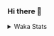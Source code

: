 ### Hi there 👋

<!--
**Kanin/Kanin** is a ✨ _special_ ✨ repository because its `README.md` (this file) appears on your GitHub profile.

Here are some ideas to get you started:

- 🔭 I’m currently working on ...
- 🌱 I’m currently learning ...
- 👯 I’m looking to collaborate on ...
- 🤔 I’m looking for help with ...
- 💬 Ask me about ...
- 📫 How to reach me: ...
- 😄 Pronouns: ...
- ⚡ Fun fact: ...
-->

<details>
 <summary>Waka Stats</summary>

<!--START_SECTION:waka-->
![Profile Views](http://img.shields.io/badge/Profile%20Views-70-blue)

![Lines of code](https://img.shields.io/badge/From%20Hello%20World%20I%27ve%20Written-779021%20lines%20of%20code-blue)

**🐱 My Github Data** 

> 🏆 276 Contributions in the Year 2020
 > 
> 📦 2.9 kB Used in Github's Storage 
 > 
> 🚫 Not Opted to Hire
 > 
> 📜 18 Public Repositories
 > 
> 🔑 8 Private Repositories 

**I'm an Early 🐤** 

```text
🌞 Morning    92 commits     ████████░░░░░░░░░░░░░░░░░   31.83% 
🌆 Daytime    105 commits    █████████░░░░░░░░░░░░░░░░   36.33% 
🌃 Evening    64 commits     █████░░░░░░░░░░░░░░░░░░░░   22.15% 
🌙 Night      28 commits     ██░░░░░░░░░░░░░░░░░░░░░░░   9.69%

```
📅 **I'm Most Productive on Monday** 

```text
Monday       74 commits     ██████░░░░░░░░░░░░░░░░░░░   25.61% 
Tuesday      36 commits     ███░░░░░░░░░░░░░░░░░░░░░░   12.46% 
Wednesday    16 commits     █░░░░░░░░░░░░░░░░░░░░░░░░   5.54% 
Thursday     27 commits     ██░░░░░░░░░░░░░░░░░░░░░░░   9.34% 
Friday       30 commits     ██░░░░░░░░░░░░░░░░░░░░░░░   10.38% 
Saturday     38 commits     ███░░░░░░░░░░░░░░░░░░░░░░   13.15% 
Sunday       68 commits     ██████░░░░░░░░░░░░░░░░░░░   23.53%

```


📊 **This Week I Spent My Time On** 

```text
⌚︎ Time Zone: America/New_York

💬 Programming Languages: 
SCSS                     9 hrs 42 mins       ██████████████████░░░░░░░   71.85% 
virtualenv               1 hr 40 mins        ███░░░░░░░░░░░░░░░░░░░░░░   12.34% 
Python                   1 hr 32 mins        ██░░░░░░░░░░░░░░░░░░░░░░░   11.46% 
Other                    22 mins             ░░░░░░░░░░░░░░░░░░░░░░░░░   2.73% 
YAML                     6 mins              ░░░░░░░░░░░░░░░░░░░░░░░░░   0.84%

🔥 Editors: 
IntelliJ                 10 hrs 9 mins       ██████████████████░░░░░░░   75.13% 
PyCharm                  3 hrs 21 mins       ██████░░░░░░░░░░░░░░░░░░░   24.87%

🐱‍💻 Projects: 
Kanin                    9 hrs 45 mins       ██████████████████░░░░░░░   72.2% 
Naila.bot                1 hr 42 mins        ███░░░░░░░░░░░░░░░░░░░░░░   12.67% 
Naila.py                 1 hr 35 mins        ███░░░░░░░░░░░░░░░░░░░░░░   11.76% 
MyDiscordTheme           18 mins             ░░░░░░░░░░░░░░░░░░░░░░░░░   2.33% 
LightEditProject         4 mins              ░░░░░░░░░░░░░░░░░░░░░░░░░   0.52%

💻 Operating System: 
Linux                    13 hrs 30 mins      █████████████████████████   100.0%

```

**I Mostly Code in Python** 

```text
Python                   17 repos            █████████████████░░░░░░░░   70.83% 
JavaScript               4 repos             ████░░░░░░░░░░░░░░░░░░░░░   16.67% 
Kotlin                   1 repos             █░░░░░░░░░░░░░░░░░░░░░░░░   4.17% 
HTML                     1 repos             █░░░░░░░░░░░░░░░░░░░░░░░░   4.17% 
Java                     1 repos             █░░░░░░░░░░░░░░░░░░░░░░░░   4.17%

```


**Timeline**

![Chart not found](https://github.com/Kanin/Kanin/blob/master/charts/bar_graph.png) 


<!--END_SECTION:waka-->
</details>
